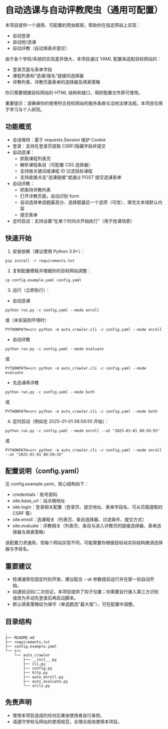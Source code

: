 # 自动选课与自动评教爬虫（通用可配置）

本项目提供一个通用、可配置的爬虫框架，帮助你在指定网站上实现：
- 自动登录
- 自动抢/选课
- 自动评教（自动填表并提交）

由于各个学校/系统的实现差异很大，本项目通过 YAML 配置来适配目标网站的：
- 登录页面与表单字段
- 课程列表和“选课/报名”链接的选择器
- 评教列表、评教页面表单的选择器及填表策略

你只需要根据目标网站的 HTML 结构和接口，填好配置文件即可使用。

重要提示：请确保你的使用符合目标网站的服务条款与当地法律法规。本项目仅用于学习与个人研究。

## 功能概览

- 会话保持：基于 requests.Session 维护 Cookie
- 登录：支持在登录页提取 CSRF/隐藏字段并提交
- 自动选课：
  - 抓取课程列表页
  - 解析课程条目（可配置 CSS 选择器）
  - 支持按关键词或课程 ID 过滤目标课程
  - 支持直接点击“选课链接”或通过 POST 提交选课表单
- 自动评教：
  - 抓取待评教列表
  - 打开评教页面，自动识别 form
  - 自动选择单选题最高分、选择题最后一个选项（可改）、填充文本域默认内容
  - 提交表单
- 定时启动：支持设置“在某个时间点开始执行”（用于抢课场景）

## 快速开始

1. 安装依赖（建议使用 Python 3.9+）：

```
pip install -r requirements.txt
```

2. 复制配置模板并根据你的目标网站调整：

```
cp config.example.yaml config.yaml
```

3. 运行（立即执行）：

- 自动选课
```
python run.py -c config.yaml --mode enroll
```
或（未安装到环境时）
```
PYTHONPATH=src python -m auto_crawler.cli -c config.yaml --mode enroll
```

- 自动评教
```
python run.py -c config.yaml --mode evaluate
```
或
```
PYTHONPATH=src python -m auto_crawler.cli -c config.yaml --mode evaluate
```

- 先选课再评教
```
python run.py -c config.yaml --mode both
```
或
```
PYTHONPATH=src python -m auto_crawler.cli -c config.yaml --mode both
```

4. 定时启动（例如在 2025-01-01 08:59:55 开始）：

```
python run.py -c config.yaml --mode enroll --at "2025-01-01 08:59:55"
```
或
```
PYTHONPATH=src python -m auto_crawler.cli -c config.yaml --mode enroll --at "2025-01-01 08:59:55"
```

## 配置说明（config.yaml）

见 config.example.yaml，核心结构如下：

- credentials：账号密码
- site.base_url：站点根地址
- site.login：登录相关配置（登录页、提交地址、表单字段名、可从页面提取的 CSRF 等）
- site.enroll：选课相关（列表页、条目选择器、过滤条件、提交方式）
- site.evaluate：评教相关（列表页、条目与进入评教页的链接选择器、表单选择器与填表策略）

该配置力求通用，但每个网站实现不同，可能需要你根据目标站实际结构微调选择器与字段名。

## 重要建议

- 抢课通常在固定时刻开放，建议配合 --at 参数提前运行并在那一刻自动开始。
- 如遇验证码/二次验证，本项目提供了钩子位置；你需要自行接入第三方识别或改为手动先登录后再启动脚本。
- 默认填表策略较为保守（单选题选“最大值”），可在配置中调整。

## 目录结构

```
.
├── README.md
├── requirements.txt
├── config.example.yaml
└── src
    └── auto_crawler
        ├── __init__.py
        ├── cli.py
        ├── config.py
        ├── http.py
        ├── auto_enroll.py
        ├── auto_evaluate.py
        └── utils.py
```

## 免责声明

- 使用本项目造成的任何后果由使用者自行承担。
- 请遵守学校与网站的使用规范，合理合规地使用本项目。
